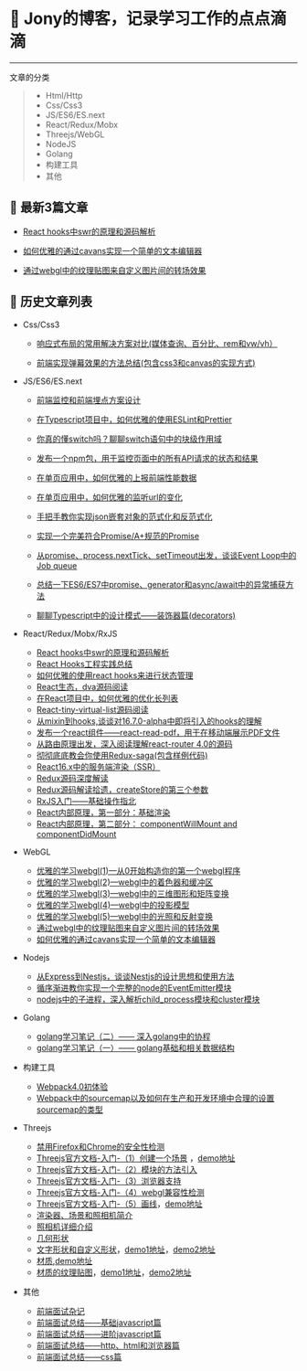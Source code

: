# 🌱 Jony的博客，记录学习工作的点点滴滴

------

文章的分类

> * Html/Http
> * Css/Css3
> * JS/ES6/ES.next
> * React/Redux/Mobx
> * Threejs/WebGL
> * NodeJS
> * Golang
> * 构建工具
> * 其他


## 🌱 最新3篇文章 

  - [React hooks中swr的原理和源码解析](https://github.com/forthealllight/blog/issues/61)

  - [如何优雅的通过cavans实现一个简单的文本编辑器](https://github.com/forthealllight/blog/issues/60)
  
  - [通过webgl中的纹理贴图来自定义图片间的转场效果](https://github.com/forthealllight/blog/issues/55)
  


## 🌱 历史文章列表
* Css/Css3

    * [响应式布局的常用解决方案对比(媒体查询、百分比、rem和vw/vh）](https://github.com/forthealllight/blog/issues/13)
    
    * [前端实现弹幕效果的方法总结(包含css3和canvas的实现方式)](https://github.com/forthealllight/blog/issues/17)
   
* JS/ES6/ES.next

    * [前端监控和前端埋点方案设计](https://github.com/forthealllight/blog/issues/23)
    
    * [在Typescript项目中，如何优雅的使用ESLint和Prettier](https://github.com/forthealllight/blog/issues/45)
    
    * [你真的懂switch吗？聊聊switch语句中的块级作用域](https://github.com/forthealllight/blog/issues/44)
    
    * [发布一个npm包，用于监控页面中的所有API请求的状态和结果](https://github.com/forthealllight/blog/issues/40)
    
    * [在单页应用中，如何优雅的上报前端性能数据](https://github.com/forthealllight/blog/issues/38)
    
    * [在单页应用中，如何优雅的监听url的变化](https://github.com/forthealllight/blog/issues/37)
    
    * [手把手教你实现json嵌套对象的范式化和反范式化](https://github.com/forthealllight/blog/issues/12)
    
    * [实现一个完美符合Promise/A+规范的Promise](https://github.com/forthealllight/blog/issues/4)
    
    * [从promise、process.nextTick、setTimeout出发，谈谈Event Loop中的Job queue](https://github.com/forthealllight/blog/issues/5)
    
    * [总结一下ES6/ES7中promise、generator和async/await中的异常捕获方法](https://github.com/forthealllight/blog/issues/16)
    
    * [聊聊Typescript中的设计模式——装饰器篇(decorators)](https://github.com/forthealllight/blog/issues/33)
    
    
* React/Redux/Mobx/RxJS

    * [React hooks中swr的原理和源码解析](https://github.com/forthealllight/blog/issues/61)
    * [React Hooks工程实践总结](https://github.com/forthealllight/blog/issues/49)
    * [如何优雅的使用react hooks来进行状态管理](https://github.com/forthealllight/blog/issues/48)
    * [React生态，dva源码阅读](https://github.com/forthealllight/blog/issues/41)
    * [在React项目中，如何优雅的优化长列表](https://github.com/forthealllight/blog/issues/31)
    * [React-tiny-virtual-list源码阅读](https://github.com/forthealllight/blog/issues/32)
    * [从mixin到hooks,谈谈对16.7.0-alpha中即将引入的hooks的理解](https://github.com/forthealllight/blog/issues/29)
    * [发布一个react组件——react-read-pdf，用于在移动端展示PDF文件](https://github.com/forthealllight/blog/issues/27)
    * [从路由原理出发，深入阅读理解react-router 4.0的源码](https://github.com/forthealllight/blog/issues/26)
    * [彻彻底底教会你使用Redux-saga(包含样例代码)](https://github.com/forthealllight/blog/issues/14)
    * [React16.x中的服务端渲染（SSR）](https://github.com/forthealllight/blog/issues/7)
    * [Redux源码深度解读 ](https://github.com/forthealllight/blog/issues/10)
    * [Redux源码解读拾遗，createStore的第三个参数](https://github.com/forthealllight/blog/issues/11)
    * [RxJS入门——基础操作指北](https://github.com/forthealllight/blog/issues/3)
    * [React内部原理，第一部分：基础渲染 ](https://github.com/forthealllight/blog/issues/1)
    * [React内部原理，第二部分： componentWillMount and componentDidMount](https://github.com/forthealllight/blog/issues/2)
    
* WebGL

    * [优雅的学习webgl(1)—从0开始构造你的第一个webgl程序](https://github.com/forthealllight/blog/issues/50)
    * [优雅的学习webgl(2)—webgl中的着色器和缓冲区](https://github.com/forthealllight/blog/issues/51)
    * [优雅的学习webgl(3)—webgl中的三维图形和矩阵变换](https://github.com/forthealllight/blog/issues/52)
    * [优雅的学习webgl(4)—webgl中的投影模型](https://github.com/forthealllight/blog/issues/53)
    * [优雅的学习webgl(5)—webgl中的光照和反射变换](https://github.com/forthealllight/blog/issues/54)
    * [通过webgl中的纹理贴图来自定义图片间的转场效果](https://github.com/forthealllight/blog/issues/55)
    * [如何优雅的通过cavans实现一个简单的文本编辑器](https://github.com/forthealllight/blog/issues/60)
    
    
* Nodejs

    * [从Express到Nestjs，谈谈Nestjs的设计思想和使用方法](https://github.com/forthealllight/blog/issues/35)
    * [循序渐进教你实现一个完整的node的EventEmitter模块](https://github.com/forthealllight/blog/issues/21)
    * [nodejs中的子进程，深入解析child_process模块和cluster模块](https://github.com/forthealllight/blog/issues/24)
    
* Golang

    * [golang学习笔记（二）—— 深入golang中的协程](https://github.com/forthealllight/blog/issues/36)
    * [golang学习笔记（一）—— golang基础和相关数据结构](https://github.com/forthealllight/blog/issues/30)
    
* 构建工具

    * [Webpack4.0初体验](https://github.com/forthealllight/blog/issues/9)
    * [Webpack中的sourcemap以及如何在生产和开发环境中合理的设置sourcemap的类型](https://github.com/forthealllight/blog/issues/6)
    
* Threejs

    * [禁用Firefox和Chrome的安全性检测](https://github.com/forthealllight/learn-threejs/blob/master/demo0.md)
    * [Threejs官方文档-入门-（1）创建一个场景](https://github.com/forthealllight/learn-threejs/blob/master/demo1.md)  ，[demo地址](https://github.com/forthealllight/learn-threejs/blob/master/demo/demo1.html)
    * [Threejs官方文档-入门-（2）模块的方法引入](https://github.com/forthealllight/learn-threejs/blob/master/demo2.md)
    * [Threejs官方文档-入门-（3）浏览器支持](https://github.com/forthealllight/learn-threejs/blob/master/demo3.md)
    * [Threejs官方文档-入门-（4）webgl兼容性检测](https://github.com/forthealllight/learn-threejs/blob/master/demo4.md)
    * [Threejs官方文档-入门-（5）画线](https://github.com/forthealllight/learn-threejs/blob/master/demo5.md)，[demo地址](https://github.com/forthealllight/learn-threejs/blob/master/demo/demo5.html)
    * [渲染器、场景和照相机简介](https://github.com/forthealllight/learn-threejs/blob/master/demo6.md)
    * [照相机详细介绍](https://github.com/forthealllight/learn-threejs/blob/master/demo7.md)
    * [几何形状](https://github.com/forthealllight/learn-threejs/blob/master/demo8.md)
    * [文字形状和自定义形状](https://github.com/forthealllight/learn-threejs/blob/master/demo9.md)，[demo1地址](https://github.com/forthealllight/learn-threejs/blob/master/demo/demo9-1.html)，[demo2地址](https://github.com/forthealllight/learn-threejs/blob/master/demo/demo9-2.html)
    * [材质](https://github.com/forthealllight/learn-threejs/blob/master/demo10.md),[demo地址](https://github.com/forthealllight/learn-threejs/blob/master/demo/demo10.html)
    * [材质的纹理贴图](https://github.com/forthealllight/learn-threejs/blob/master/demo11.md)，[demo1地址](https://github.com/forthealllight/learn-threejs/blob/master/demo/demo11-1.html)，[demo2地址](https://github.com/forthealllight/learn-threejs/blob/master/demo/demo11-2.html)
    
 * 其他
 
    * [前端面试杂记](https://github.com/forthealllight/blog/blob/master/src/review.md)
    * [前端面试总结——基础javascript篇](https://github.com/forthealllight/blog/issues/15)
    * [前端面试总结——进阶javascript篇](https://github.com/forthealllight/blog/issues/18)
    * [前端面试总结——http、html和浏览器篇](https://github.com/forthealllight/blog/issues/19)
    * [前端面试总结——css篇](https://github.com/forthealllight/blog/issues/20)

 
